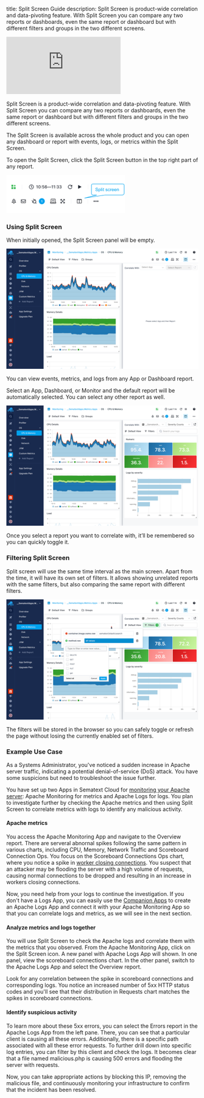 title: Split Screen Guide
description: Split Screen is product-wide correlation and data-pivoting feature. With Split Screen you can compare any two reports or dashboards, even the same report or dashboard but with different filters and groups in the two different screens.

<div class="video_container">
<iframe src="https://www.youtube.com/embed/N3oXASgIt2E" 
frameborder="0" allow="autoplay; encrypted-media" 
allowfullscreen class="video"></iframe>
</div>


Split Screen is a product-wide correlation and data-pivoting feature. With Split Screen you can compare any two reports or dashboards, even the same report or dashboard but with different filters and groups in the two different screens.

The Split Screen is available across the whole product and you can open any dashboard or report with events, logs, or metrics within the Split Screen. 

To open the Split Screen, click the Split Screen button in the top right part of any report.

![Sematext Cloud Split Screen - Split Screen Button](../images/guide/split-screen/header-button.png)

### Using Split Screen

When initially opened, the Split Screen panel will be empty.

![Sematext Cloud Split Screen - Empty Split Screen](../images/guide/split-screen/empty.png)

You can view events, metrics, and logs from any App or Dashboard report.

Select an App, Dashboard, or Monitor and the default report will be automatically selected.
You can select any other report as well.

![Sematext Cloud Split Screen - Logs in Split Screen](../images/guide/split-screen/monitoring-logs.png)

Once you select a report you want to correlate with, it’ll be remembered so you can quickly toggle it.

### Filtering Split Screen

Split screen will use the same time interval as the main screen. Apart from the time, it will have its own set of filters.
It allows showing unrelated reports with the same filters, but also comparing the same report with different filters.

![Sematext Cloud Split Screen - Filters in Split Screen](../images/guide/split-screen/filters.png)

The filters will be stored in the browser so you can safely toggle or refresh the page without losing the currently enabled set of filters.

### Example Use Case

As a Systems Administrator, you've noticed a sudden increase in Apache server traffic, indicating a potential denial-of-service (DoS) attack. You have some suspicions but need to troubleshoot the issue further.

You have set up two Apps in Sematext Cloud for [monitoring your Apache server](https://sematext.com/docs/integration/apache-integration/): Apache Monitoring for metrics and Apache Logs for logs. You plan to investigate further by checking the Apache metrics and then using Split Screen to correlate metrics with logs to identify any malicious activity.

#### Apache metrics

You access the Apache Monitoring App and navigate to the Overview report. There are serveral abnornal spikes following the same pattern in various charts, including CPU, Memory, Network Traffic and Scoreboard Connection Ops. You focus on the Scoreboard Connections Ops chart, where you notice a spike in [worker closing connections](https://sematext.com/docs/integration/apache-integration/#apache-metrics). You suspect that an attacker may be flooding the server with a high volume of requests, causing normal connections to be dropped and resulting in an increase in workers closing connections.

Now, you need help from your logs to continue the investigation. If you don't have a Logs App, you can easily use the [Companion Apps](https://sematext.com/docs/guide/connected-apps/#companion-apps) to create an Apache Logs App and connect it with your Apache Monitoring App so that you can correlate logs and metrics, as we will see in the next section.

#### Analyze metrics and logs together

You will use Split Screen to check the Apache logs and correlate them with the metrics that you observed. From the Apache Monitoring App, click on the Split Screen icon. A new panel with Apache Logs App will shown. In one panel, view the scoreboard connections chart. In the other panel, switch to the Apache Logs App and select the Overview report.

Look for any correlation between the spike in scoreboard connections and corresponding logs. You notice an increased number of 5xx HTTP status codes and you'll see that their distribution in Requests chart matches the spikes in scoreboard connections.

#### Identify suspicious activity

To learn more about these 5xx errors, you can select the Errors report in the Apache Logs App from the left pane. There, you can see that a particular client is causing all these errors. Additionally, there is a specific path associated with all these error requests. To further drill down into specific log entries, you can filter by this client and check the logs. It becomes clear that a file named malicious.php is causing 500 errors and flooding the server with requests.

Now, you can take appropriate actions by blocking this IP, removing the malicious file, and continuously monitoring your infrastructure to confirm that the incident has been resolved.

